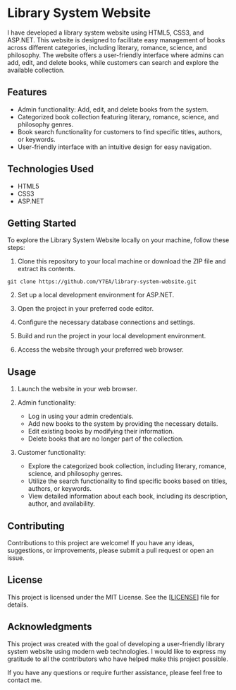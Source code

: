 # Library System Website

I have developed a library system website using HTML5, CSS3, and ASP.NET. This website is designed to facilitate easy management of books across different categories, including literary, romance, science, and philosophy. The website offers a user-friendly interface where admins can add, edit, and delete books, while customers can search and explore the available collection.

## Features

- Admin functionality: Add, edit, and delete books from the system.
- Categorized book collection featuring literary, romance, science, and philosophy genres.
- Book search functionality for customers to find specific titles, authors, or keywords.
- User-friendly interface with an intuitive design for easy navigation.

## Technologies Used

- HTML5
- CSS3
- ASP.NET

## Getting Started

To explore the Library System Website locally on your machine, follow these steps:

1. Clone this repository to your local machine or download the ZIP file and extract its contents.

```shell
git clone https://github.com/Y7EA/library-system-website.git
```

2. Set up a local development environment for ASP.NET.

3. Open the project in your preferred code editor.

4. Configure the necessary database connections and settings.

5. Build and run the project in your local development environment.

6. Access the website through your preferred web browser.

## Usage

1. Launch the website in your web browser.

2. Admin functionality:
   - Log in using your admin credentials.
   - Add new books to the system by providing the necessary details.
   - Edit existing books by modifying their information.
   - Delete books that are no longer part of the collection.

3. Customer functionality:
   - Explore the categorized book collection, including literary, romance, science, and philosophy genres.
   - Utilize the search functionality to find specific books based on titles, authors, or keywords.
   - View detailed information about each book, including its description, author, and availability.

## Contributing

Contributions to this project are welcome! If you have any ideas, suggestions, or improvements, please submit a pull request or open an issue.

## License

This project is licensed under the MIT License. See the [[LICENSE](https://github.com/git/git-scm.com/blob/main/MIT-LICENSE.txt)] file for details.

## Acknowledgments

This project was created with the goal of developing a user-friendly library system website using modern web technologies. I would like to express my gratitude to all the contributors who have helped make this project possible.

If you have any questions or require further assistance, please feel free to contact me.

